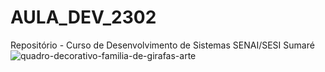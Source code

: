 # AULA_DEV_2302

Repositório - Curso de Desenvolvimento de Sistemas SENAI/SESI Sumaré
![quadro-decorativo-familia-de-girafas-arte](https://user-images.githubusercontent.com/125597510/220901202-0bef76df-bbfd-41e6-8913-a0440cfa4496.jpg)

